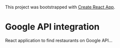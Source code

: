 This project was bootstrapped with [Create React App](https://github.com/facebook/create-react-app).

# Google API integration
React application to find restaurants on Google API...